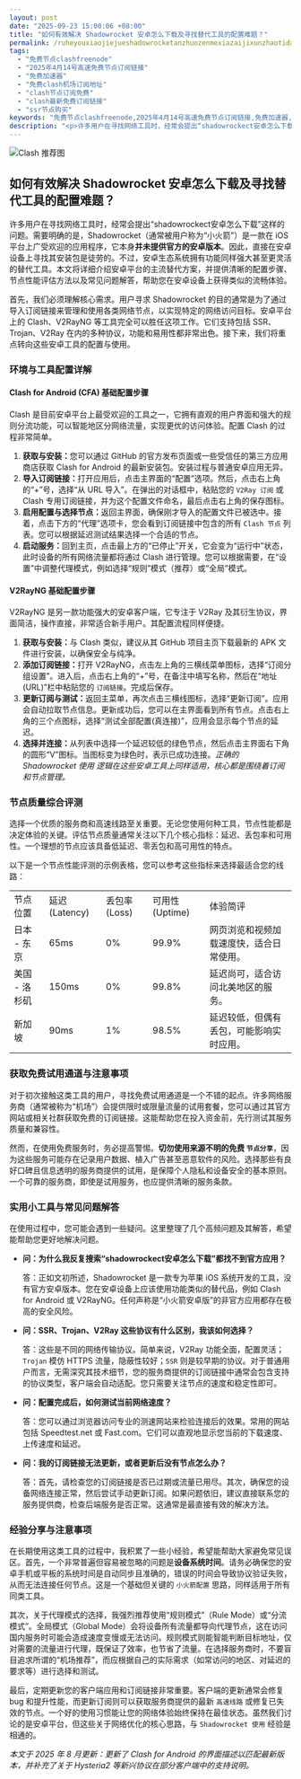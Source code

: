 ```yaml
---
layout: post
date: "2025-09-23 15:00:06 +08:00"
title: "如何有效解决 Shadowrocket 安卓怎么下载及寻找替代工具的配置难题？"
permalink: /ruheyouxiaojiejueshadowrocketanzhuozenmexiazaijixunzhaotidaigongjudepeizhinanti/
tags:
  - "免费节点clashfreenode"
  - "2025年4月14号高速免费节点订阅链接"
  - "免费加速器"
  - "免费clash机场订阅地址"
  - "clash节点订阅免费"
  - "clash最新免费订阅链接"
  - "ssr节点购买"
keywords: "免费节点clashfreenode,2025年4月14号高速免费节点订阅链接,免费加速器,免费clash机场订阅地址,clash节点订阅免费,clash最新免费订阅链接,ssr节点购买"
description: "<p>许多用户在寻找网络工具时，经常会提出“shadowrockect安卓怎么下载”这样的问题。需要明确的是，Shadowrocket（通常被用户称为“小火箭”）是一款在 iOS 平台上广受欢迎的应用程序，它本身<strong>并未提供官方的安卓版本</strong>。因此，直接在安卓设备上寻找其安装包是徒劳的。不过，安卓生态系统拥有功能同样强大甚至更灵活的替代工具。本文将详细介绍安卓平台的主流替代方案，并提供清晰的配置步骤、节点性能评估方法以及常见问题解答，帮助您在安卓设备上获得类似的流畅体验。</p>"
---
```


![Clash 推荐图](https://clashjd.github.io/assets/img/免费机场节点推荐.png)

## 如何有效解决 Shadowrocket 安卓怎么下载及寻找替代工具的配置难题？

<p>许多用户在寻找网络工具时，经常会提出“shadowrockect安卓怎么下载”这样的问题。需要明确的是，Shadowrocket（通常被用户称为“小火箭”）是一款在 iOS 平台上广受欢迎的应用程序，它本身<strong>并未提供官方的安卓版本</strong>。因此，直接在安卓设备上寻找其安装包是徒劳的。不过，安卓生态系统拥有功能同样强大甚至更灵活的替代工具。本文将详细介绍安卓平台的主流替代方案，并提供清晰的配置步骤、节点性能评估方法以及常见问题解答，帮助您在安卓设备上获得类似的流畅体验。</p>
<p>首先，我们必须理解核心需求。用户寻求 Shadowrocket 的目的通常是为了通过导入订阅链接来管理和使用各类网络节点，以实现特定的网络访问目标。安卓平台上的 Clash、V2RayNG 等工具完全可以胜任这项工作。它们支持包括 SSR、Trojan、V2Ray 在内的多种协议，功能和易用性都非常出色。接下来，我们将重点转向这些安卓工具的配置与使用。</p>
<h3>环境与工具配置详解</h3>
<h4>Clash for Android (CFA) 基础配置步骤</h4>
<p>Clash 是目前安卓平台上最受欢迎的工具之一，它拥有直观的用户界面和强大的规则分流功能，可以智能地区分网络流量，实现更优的访问体验。配置 Clash 的过程非常简单。</p>
<ol>
    <li><strong>获取与安装：</strong>您可以通过 GitHub 的官方发布页面或一些受信任的第三方应用商店获取 Clash for Android 的最新安装包。安装过程与普通安卓应用无异。</li>
    <li><strong>导入订阅链接：</strong>打开应用后，点击主界面的“配置”选项。然后，点击右上角的“+”号，选择“从 URL 导入”。在弹出的对话框中，粘贴您的 <code>V2Ray 订阅</code> 或 Clash 专用订阅链接，并为这个配置文件命名，最后点击右上角的保存图标。</li>
    <li><strong>启用配置与选择节点：</strong>返回主界面，确保刚才导入的配置文件已被选中。接着，点击下方的“代理”选项卡，您会看到订阅链接中包含的所有 <code>Clash 节点</code> 列表。您可以根据延迟测试结果选择一个合适的节点。</li>
    <li><strong>启动服务：</strong>回到主页，点击最上方的“已停止”开关，它会变为“运行中”状态，此时设备的所有网络流量都将通过 Clash 进行管理。您可以根据需要，在“设置”中调整代理模式，例如选择“规则”模式（推荐）或“全局”模式。</li>
</ol>
<h4>V2RayNG 基础配置步骤</h4>
<p>V2RayNG 是另一款功能强大的安卓客户端，它专注于 V2Ray 及其衍生协议，界面简洁，操作直接，非常适合新手用户。其配置流程同样便捷。</p>
<ol>
    <li><strong>获取与安装：</strong>与 Clash 类似，建议从其 GitHub 项目主页下载最新的 APK 文件进行安装，以确保安全与纯净。</li>
    <li><strong>添加订阅链接：</strong>打开 V2RayNG，点击左上角的三横线菜单图标，选择“订阅分组设置”。进入后，点击右上角的“+”号，在备注中填写名称，然后在“地址(URL)”栏中粘贴您的 <code>订阅链接</code>。完成后保存。</li>
    <li><strong>更新订阅与测试：</strong>返回主菜单，再次点击三横线图标，选择“更新订阅”。应用会自动拉取节点信息。更新成功后，您可以在主界面看到所有节点。点击右上角的三个点图标，选择“测试全部配置(真连接)”，应用会显示每个节点的延迟。</li>
    <li><strong>选择并连接：</strong>从列表中选择一个延迟较低的绿色节点，然后点击主界面右下角的圆形“V”图标。当图标变为绿色时，表示已成功连接。<em>正确的 Shadowrocket 使用 逻辑在这些安卓工具上同样适用，核心都是围绕着订阅和节点管理。</em></li>
</ol>
<h3>节点质量综合评测</h3>
<p>选择一个优质的服务商和高速线路至关重要。无论您使用何种工具，节点性能都是决定体验的关键。评估节点质量通常关注以下几个核心指标：延迟、丢包率和可用性。一个理想的节点应该具备低延迟、零丢包和高可用性的特点。</p>
<p>以下是一个节点性能评测的示例表格，您可以参考这些指标来选择最适合您的线路：</p>
<table>
    <tr>
        <td>节点位置</td>
        <td>延迟 (Latency)</td>
        <td>丢包率 (Loss)</td>
        <td>可用性 (Uptime)</td>
        <td>体验简评</td>
    </tr>
    <tr>
        <td>日本 - 东京</td>
        <td>65ms</td>
        <td>0%</td>
        <td>99.9%</td>
        <td>网页浏览和视频加载速度快，适合日常使用。</td>
    </tr>
    <tr>
        <td>美国 - 洛杉矶</td>
        <td>150ms</td>
        <td>0%</td>
        <td>99.8%</td>
        <td>延迟尚可，适合访问北美地区的服务。</td>
    </tr>
    <tr>
        <td>新加坡</td>
        <td>90ms</td>
        <td>1%</td>
        <td>98.5%</td>
        <td>延迟较低，但偶有丢包，可能影响实时应用。</td>
    </tr>
</table>
<h3>获取免费试用通道与注意事项</h3>
<p>对于初次接触这类工具的用户，寻找免费试用通道是一个不错的起点。许多网络服务商（通常被称为“机场”）会提供限时或限量流量的试用套餐，您可以通过其官方网站或相关社群获取免费的订阅链接。这能帮助您在投入资金前，先行测试其服务质量和兼容性。</p>
<p>然而，在使用免费服务时，务必提高警惕。<strong>切勿使用来源不明的免费 <code>节点分享</code></strong>，因为这些服务可能存在记录用户数据、植入广告甚至恶意软件的风险。选择那些有良好口碑且信息透明的服务商提供的试用，是保障个人隐私和设备安全的基本原则。一个可靠的服务商，即使是试用服务，也应提供清晰的服务条款。</p>
<h3>实用小工具与常见问题解答</h3>
<p>在使用过程中，您可能会遇到一些疑问。这里整理了几个高频问题及其解答，希望能帮助您更好地解决问题。</p>
<ul>
    <li>
        <strong>问：为什么我反复搜索“shadowrockect安卓怎么下载”都找不到官方应用？</strong>
        <p>答：正如文初所述，Shadowrocket 是一款专为苹果 iOS 系统开发的工具，没有官方安卓版本。您在安卓设备上应该使用功能类似的替代品，例如 Clash for Android 或 V2RayNG。任何声称是“小火箭安卓版”的非官方应用都存在极高的安全风险。</p>
    </li>
    <li>
        <strong>问：SSR、Trojan、V2Ray 这些协议有什么区别，我该如何选择？</strong>
        <p>答：这些是不同的网络传输协议。简单来说，V2Ray 功能全面，配置灵活；<code>Trojan</code> 模仿 HTTPS 流量，隐蔽性较好；<code>SSR</code> 则是较早期的协议。对于普通用户而言，无需深究其技术细节，您的服务商提供的订阅链接中通常会包含支持的协议类型，客户端会自动适配。您只需要关注节点的速度和稳定性即可。</p>
    </li>
    <li>
        <strong>问：配置完成后，如何测试当前网络速度？</strong>
        <p>答：您可以通过浏览器访问专业的测速网站来检验连接后的效果。常用的网站包括 Speedtest.net 或 Fast.com。它们可以直观地显示您当前的下载速度、上传速度和延迟。</p>
    </li>
    <li>
        <strong>问：我的订阅链接无法更新，或者更新后没有节点怎么办？</strong>
        <p>答：首先，请检查您的订阅链接是否已过期或流量已用尽。其次，确保您的设备网络连接正常，然后尝试手动更新订阅。如果问题依旧，建议直接联系您的服务提供商，检查后端服务是否正常。这通常是最直接有效的解决方法。</p>
    </li>
</ul>
<h3>经验分享与注意事项</h3>
<p>在长期使用这类工具的过程中，我积累了一些小经验，希望能帮助大家避免常见误区。首先，一个非常普遍但容易被忽略的问题是<strong>设备系统时间</strong>。请务必确保您的安卓手机或平板的系统时间是自动同步且准确的，错误的时间会导致协议验证失败，从而无法连接任何节点。这是一个基础但关键的 <code>小火箭配置</code> 思路，同样适用于所有同类工具。</p>
<p>其次，关于代理模式的选择，我强烈推荐使用“规则模式”（Rule Mode）或“分流模式”。全局模式（Global Mode）会将设备所有流量都导向代理节点，这在访问国内服务时可能会造成速度变慢或无法访问。规则模式则能智能判断目标地址，仅对需要的流量进行代理，既保证了效率，也节省了流量。在选择服务商时，不要盲目追求所谓的“机场推荐”，而应根据自己的实际需求（如常访问的地区、对延迟的要求等）进行选择和测试。</p>
<p>最后，定期更新您的客户端应用和订阅链接非常重要。客户端的更新通常会修复 bug 和提升性能，而更新订阅则可以获取服务商提供的最新 <code>高速线路</code> 或修复已失效的节点。一个好的使用习惯能让您的网络体验始终保持在最佳状态。虽然我们讨论的是安卓平台，但这些关于网络优化的核心思路，与 <code>Shadowrocket 使用</code> 经验是相通的。</p>
<p><em>本文于 2025 年 8 月更新：更新了 Clash for Android 的界面描述以匹配最新版本，并补充了关于 Hysteria2 等新兴协议在部分客户端中的支持说明。</em></p>